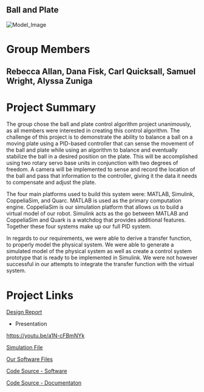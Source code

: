 ## Ball and Plate 

![Model_Image](https://user-images.githubusercontent.com/65363589/82133838-4ae2d880-97a5-11ea-9ba0-2c7557ba91b6.JPG)

# Group Members

## Rebecca Allan, Dana Fisk, Carl Quicksall, Samuel Wright, Alyssa Zuniga





# Project Summary 
The group chose the ball and plate control algorithm project unanimously, as all members were interested in creating this control algorithm. 
The challenge of this project is to demonstrate the ability to balance a ball on a moving plate using a PID-based controller that can sense the movement of the ball and plate while using an algorithm to balance and eventually stabilize the ball in a desired position on the plate. 
This will be accomplished using two rotary servo base units in conjunction with two degrees of freedom. A camera will be implemented to sense and record the location of the ball and pass that information to the controller, giving it the data it needs to compensate and adjust the plate.

The four main platforms used to build this system were: MATLAB, Simulink, CoppeliaSim, and Quarc.  MATLAB is used as the primary computation engine. 
CoppeliaSim is our simulation platform that allows us to build a virtual model of our robot. Simulink acts as the go between MATLAB and CoppeliaSim and Quark is a watchdog that provides additional features. Together these four systems make up our full PID system.

In regards to our requirements, we were able to derive a transfer function, to properly model the physical system. We were able to generate a simulated model of the physical system as well as create a control system prototype that is ready to be implemented in Simulink. We were not however successful in our attempts to integrate the transfer function with the virtual system.




# Project Links

[Design Report](https://github.com/Mech342/Group-Project/files/4640779/Design.Report.pdf)
- Presentation

https://youtu.be/a1N-cFBmNYk

[Simulation File](https://github.com/Mech342/Group-Project/files/4640815/Ball.and.Plate.pptx)

[Our Software Files](https://github.com/Mech342/Group-Project/files/4640847/Software-20200517T191412Z-001.zip)

[Code Source - Software ](https://github.com/Mech342/Group-Project/files/4640839/Software-20200517T191224Z-001.zip)

[Code Source - Documentaton ](https://github.com/Mech342/Group-Project/files/4640841/Documentation-20200517T191250Z-001.zip)

